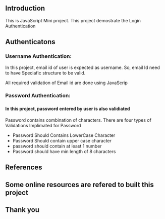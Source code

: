 <h2>Introduction</h2>
<p>This is JavaScript Mini project. This project demostrate the Login Authentication</p>

<h2>Authenticatons</h2>
<h3>Username Authentication:</h3>
<p>In this project, email id of user is expected as username. So, email Id need to have Speciafic structure to be valid.</p>
<p>All required validation of Email id are done using JavaScrip</p>

<h3>Password Authentication:<h3>
<h4>In this project, password entered by user is also validiated </h4>
<p>Password contains combination of characters. There are four types of Validations Implimated for Password</p>
<ul>
<li>Password Should Contains LowerCase Character</li>
<li>Password Should contain upper case character</li>
<li>password should contain at least 1 number </li>
<li>Password should have min length of 8 characters</li>
</ul>

<h2>References<h2>
<p>Some online resources are refered to built this project </p>


<h2>Thank you</h2>
